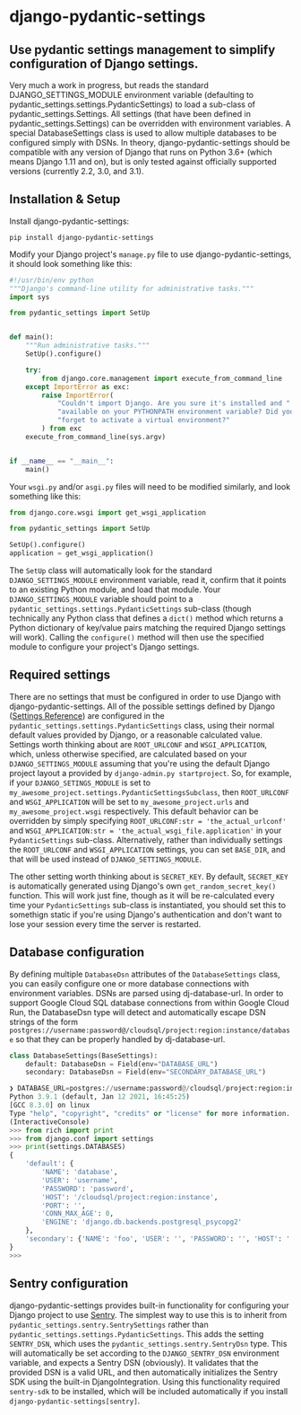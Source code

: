 # django-pydantic-settings

## Use pydantic settings management to simplify configuration of Django settings.

Very much a work in progress, but reads the standard DJANGO_SETTINGS_MODULE environment variable (defaulting to pydantic_settings.settings.PydanticSettings) to load a sub-class of pydantic_settings.Settings. All settings (that have been defined in pydantic_settings.Settings) can be overridden with environment variables. A special DatabaseSettings class is used to allow multiple databases to be configured simply with DSNs. In theory, django-pydantic-settings should be compatible with any version of Django that runs on Python 3.6+ (which means Django 1.11 and on), but is only tested against officially supported versions (currently 2.2, 3.0, and 3.1).

## Installation & Setup

Install django-pydantic-settings:

```
pip install django-pydantic-settings
```

Modify your Django project's `manage.py` file to use django-pydantic-settings, it should look something like this:

```python
#!/usr/bin/env python
"""Django's command-line utility for administrative tasks."""
import sys

from pydantic_settings import SetUp


def main():
    """Run administrative tasks."""
    SetUp().configure()

    try:
        from django.core.management import execute_from_command_line
    except ImportError as exc:
        raise ImportError(
            "Couldn't import Django. Are you sure it's installed and "
            "available on your PYTHONPATH environment variable? Did you "
            "forget to activate a virtual environment?"
        ) from exc
    execute_from_command_line(sys.argv)


if __name__ == "__main__":
    main()
```

Your `wsgi.py` and/or `asgi.py` files will need to be modified similarly, and look something like this:

```python
from django.core.wsgi import get_wsgi_application

from pydantic_settings import SetUp

SetUp().configure()
application = get_wsgi_application()
```

The `SetUp` class will automatically look for the standard `DJANGO_SETTINGS_MODULE` environment variable, read it, confirm that it points to an existing Python module, and load that module. Your `DJANGO_SETTINGS_MODULE` variable should point to a `pydantic_settings.settings.PydanticSettings` sub-class (though technically any Python class that defines a `dict()` method which returns a Python dictionary of key/value pairs matching the required Django settings will work). Calling the `configure()` method will then use the specified module to configure your project's Django settings.

## Required settings

There are no settings that must be configured in order to use Django with django-pydantic-settings. All of the possible settings defined by Django ([Settings Reference](https://docs.djangoproject.com/en/3.1/ref/settings/)) are configured in the `pydantic_settings.settings.PydanticSettings` class, using their normal default values provided by Django, or a reasonable calculated value. Settings worth thinking about are `ROOT_URLCONF` and `WSGI_APPLICATION`, which, unless otherwise specified, are calculated based on your `DJANGO_SETTINGS_MODULE` assuming that you're using the default Django project layout a provided by `django-admin.py startproject`. So, for example, if your `DJANGO_SETINGS_MODULE` is set to `my_awesome_project.settings.PydanticSettingsSubclass`, then `ROOT_URLCONF` and `WSGI_APPLICATION` will be set to `my_awesome_project.urls` and `my_awesome_project.wsgi` respectively. This default behavior can be overridden by simply specifying `ROOT_URLCONF:str = 'the_actual_urlconf'` and `WSGI_APPLICATION:str = 'the_actual_wsgi_file.application'` in your `PydanticSettings` sub-class. Alternatively, rather than individually settings the `ROOT_URLCONF` and `WSGI_APPLICATION` settings, you can set `BASE_DIR`, and that will be used instead of `DJANGO_SETTINGS_MODULE`.

The other setting worth thinking about is `SECRET_KEY`. By default, `SECRET_KEY` is automatically generated using Django's own `get_random_secret_key()` function. This will work just fine, though as it will be re-calculated every time your `PydanticSettings` sub-class is instantiated, you should set this to somethign static if you're using Django's authentication and don't want to lose your session every time the server is restarted.

## Database configuration

By defining multiple `DatabaseDsn` attributes of the `DatabaseSettings` class, you can easily configure one or more database connections with environment variables. DSNs are parsed using dj-database-url. In order to support Google Cloud SQL database connections from within Google Cloud Run, the DatabaseDsn type will detect and automatically escape DSN strings of the form `postgres://username:password@/cloudsql/project:region:instance/database` so that they can be properly handled by dj-database-url.

```python
class DatabaseSettings(BaseSettings):
    default: DatabaseDsn = Field(env="DATABASE_URL")
    secondary: DatabaseDsn = Field(env="SECONDARY_DATABASE_URL")
```

```python
❯ DATABASE_URL=postgres://username:password@/cloudsql/project:region:instance/database SECONDARY_DATABASE_URL=sqlite:///foo poetry run python settings_test/manage.py shell
Python 3.9.1 (default, Jan 12 2021, 16:45:25) 
[GCC 8.3.0] on linux
Type "help", "copyright", "credits" or "license" for more information.
(InteractiveConsole)
>>> from rich import print
>>> from django.conf import settings
>>> print(settings.DATABASES)
{
    'default': {
        'NAME': 'database',
        'USER': 'username',
        'PASSWORD': 'password',
        'HOST': '/cloudsql/project:region:instance',
        'PORT': '',
        'CONN_MAX_AGE': 0,
        'ENGINE': 'django.db.backends.postgresql_psycopg2'
    },
    'secondary': {'NAME': 'foo', 'USER': '', 'PASSWORD': '', 'HOST': '', 'PORT': '', 'CONN_MAX_AGE': 0, 'ENGINE': 'django.db.backends.sqlite3'}
}
>>> 
```

## Sentry configuration

django-pydantic-settings provides built-in functionality for configuring your Django project to use [Sentry](https://sentry.io/). The simplest way to use this is to inherit from `pydantic_settings.sentry.SentrySettings` rather than `pydantic_settings.settings.PydanticSettings`. This adds the setting `SENTRY_DSN`, which uses the `pydantic_settings.sentry.SentryDsn` type. This will automatically be set according to the `DJANGO_SENTRY_DSN` environment variable, and expects a Sentry DSN (obviously). It validates that the provided DSN is a valid URL, and then automatically initializes the Sentry SDK using the built-in DjangoIntegration. Using this functionality required `sentry-sdk` to be installed, which will be included automatically if you install `django-pydantic-settings[sentry]`.
